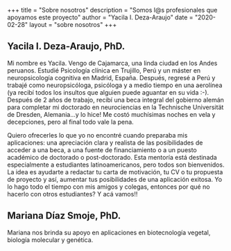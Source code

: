 +++
title = "Sobre nosotros"
description = "Somos l@s profesionales que apoyamos  este proyecto"
author = "Yacila I. Deza-Araujo"
date = "2020-02-28"
layout = "sobre nosotros"
+++

## Yacila I. Deza-Araujo,  PhD.

Mi nombre es Yacila. Vengo de Cajamarca, una linda ciudad en los Andes peruanos. Estudi&eacute; Psicolog&iacute;a cl&iacute;nica en Trujillo, Per&uacute; y un m&aacute;ster en neuropsicolog&iacute;a cognitiva en Madrid, Espa&ntilde;a. Despu&eacute;s, regres&eacute; a Per&uacute; y trabaj&eacute; como neuropsic&oacute;loga, psic&oacute;loga y a medio tiempo en una aerol&iacute;nea (ya recib&iacute; todos los insultos que alguien puede aguantar en su vida :-).  Despu&eacute;s de 2 a&ntilde;os de trabajo, recib&iacute; una beca integral del gobierno alem&aacute;n para completar mi doctorado en neurociencias en la Technische Universit&auml;t de Dresden,  Alemania...y lo hice! Me cost&oacute; much&iacute;simas noches en vela y decepciones, pero al final todo vale la pena.

Quiero ofrecerles lo que yo no encontr&eacute; cuando preparaba mis aplicaciones: una apreciaci&oacute;n clara y realista de las posibilidades de acceder a una beca, a una fuente de financiamiento o a un puesto acad&eacute;mico de doctorado  o post-doctorado. Esta mentor&iacute;a est&aacute; destinada especialmente a estudiantes latinoamericanos, pero todos son bienvenidos. La idea es ayudarte a redactar tu carta de motivaci&oacute;n, tu CV o tu propuesta de proyecto y as&iacute;, aumentar tus posibilidades de una aplicaci&oacute;n exitosa. Yo lo hago todo el tiempo con mis amigos y colegas, entonces por qu&eacute; no hacerlo con otros estudiantes?
Y ac&aacute; vamos!!



## Mariana D&iacute;az Smoje, PhD.

Mariana nos brinda su apoyo en aplicaciones en biotecnolog&iacute;a vegetal, biolog&iacute;a molecular y gen&eacute;tica.

